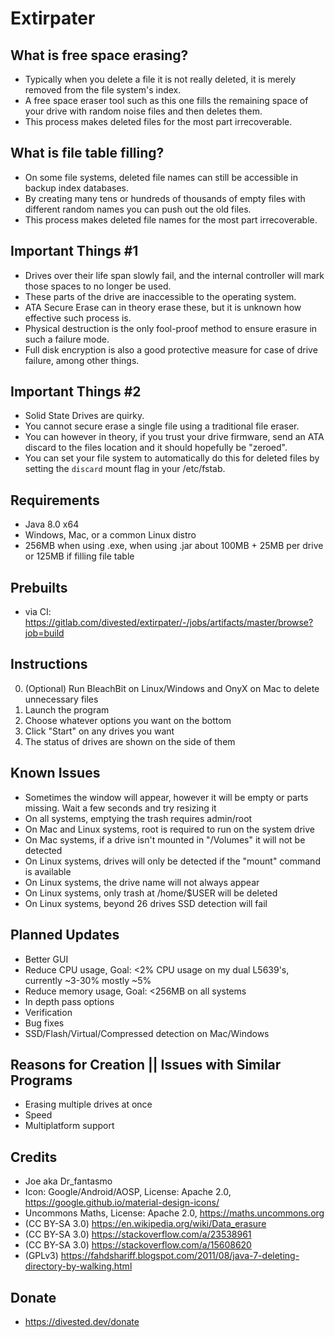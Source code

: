 Extirpater
==========

What is free space erasing?
---------------------------
- Typically when you delete a file it is not really deleted, it is merely removed from the file system's index.
- A free space eraser tool such as this one fills the remaining space of your drive with random noise files and then deletes them.
- This process makes deleted files for the most part irrecoverable.

What is file table filling?
---------------------------
- On some file systems, deleted file names can still be accessible in backup index databases.
- By creating many tens or hundreds of thousands of empty files with different random names you can push out the old files.
- This process makes deleted file names for the most part irrecoverable.

Important Things #1
-------------------
- Drives over their life span slowly fail, and the internal controller will mark those spaces to no longer be used.
- These parts of the drive are inaccessible to the operating system.
- ATA Secure Erase can in theory erase these, but it is unknown how effective such process is.
- Physical destruction is the only fool-proof method to ensure erasure in such a failure mode.
- Full disk encryption is also a good protective measure for case of drive failure, among other things.

Important Things #2
-------------------
- Solid State Drives are quirky.
- You cannot secure erase a single file using a traditional file eraser.
- You can however in theory, if you trust your drive firmware, send an ATA discard to the files location and it should hopefully be "zeroed".
- You can set your file system to automatically do this for deleted files by setting the `discard` mount flag in your /etc/fstab.

Requirements
------------
- Java 8.0 x64
- Windows, Mac, or a common Linux distro
- 256MB when using .exe, when using .jar about 100MB + 25MB per drive or 125MB if filling file table

Prebuilts
---------
- via CI: https://gitlab.com/divested/extirpater/-/jobs/artifacts/master/browse?job=build

Instructions
------------
0. (Optional) Run BleachBit on Linux/Windows and OnyX on Mac to delete unnecessary files
1. Launch the program
2. Choose whatever options you want on the bottom
3. Click "Start" on any drives you want
4. The status of drives are shown on the side of them

Known Issues
------------
- Sometimes the window will appear, however it will be empty or parts missing. Wait a few seconds and try resizing it
- On all systems, emptying the trash requires admin/root
- On Mac and Linux systems, root is required to run on the system drive
- On Mac systems, if a drive isn't mounted in "/Volumes" it will not be detected
- On Linux systems, drives will only be detected if the "mount" command is available
- On Linux systems, the drive name will not always appear
- On Linux systems, only trash at /home/$USER will be deleted
- On Linux systems, beyond 26 drives SSD detection will fail

Planned Updates
---------------
- Better GUI
- Reduce CPU usage, Goal: <2% CPU usage on my dual L5639's, currently ~3-30% mostly ~5%
- Reduce memory usage, Goal: <256MB on all systems
- In depth pass options
- Verification
- Bug fixes
- SSD/Flash/Virtual/Compressed detection on Mac/Windows

Reasons for Creation || Issues with Similar Programs
----------------------------------------------------
- Erasing multiple drives at once
- Speed
- Multiplatform support

Credits
-------
- Joe aka Dr_fantasmo
- Icon: Google/Android/AOSP, License: Apache 2.0, https://google.github.io/material-design-icons/
- Uncommons Maths, License: Apache 2.0, https://maths.uncommons.org
- (CC BY-SA 3.0) https://en.wikipedia.org/wiki/Data_erasure
- (CC BY-SA 3.0) https://stackoverflow.com/a/23538961
- (CC BY-SA 3.0) https://stackoverflow.com/a/15608620
- (GPLv3) https://fahdshariff.blogspot.com/2011/08/java-7-deleting-directory-by-walking.html

Donate
-------
- https://divested.dev/donate

